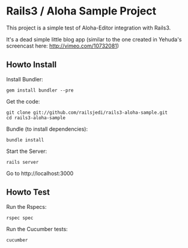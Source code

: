 Rails3 / Aloha Sample Project
===============================

This project is a simple test of Aloha-Editor integration with Rails3.

It's a dead simple little blog app (similar to the one created in Yehuda's screencast here: http://vimeo.com/10732081)


Howto Install
-------------

Install Bundler:

    gem install bundler --pre

Get the code:

    git clone git://github.com/railsjedi/rails3-aloha-sample.git
    cd rails3-aloha-sample

Bundle (to install dependencies):

    bundle install

Start the Server:

    rails server

Go to http://localhost:3000


Howto Test
----------

Run the Rspecs:

    rspec spec

Run the Cucumber tests:

    cucumber